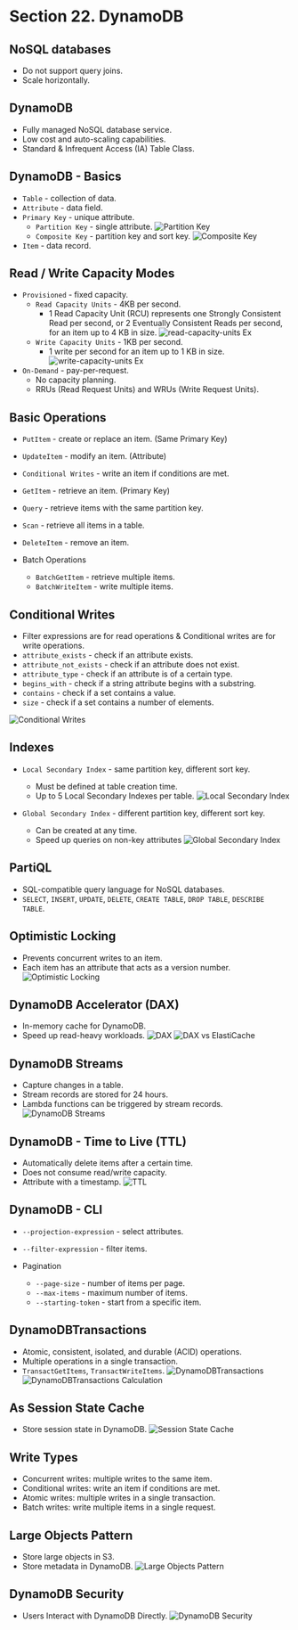 # Section 22. DynamoDB

## NoSQL databases

- Do not support query joins.
- Scale horizontally.

## DynamoDB

- Fully managed NoSQL database service.
- Low cost and auto-scaling capabilities.
- Standard & Infrequent Access (IA) Table Class.

## DynamoDB - Basics

- `Table` - collection of data.
- `Attribute` - data field.
- `Primary Key` - unique attribute.
  - `Partition Key` - single attribute.
    ![Partition Key](./images/partition-key.png)
  - `Composite Key` - partition key and sort key.
    ![Composite Key](./images/composite-key.png)
- `Item` - data record.

## Read / Write Capacity Modes

- `Provisioned` - fixed capacity.
  - `Read Capacity Units` - 4KB per second.
    - 1 Read Capacity Unit (RCU) represents one Strongly Consistent Read per second, or 2 Eventually Consistent Reads per second, for an item up to 4 KB in size.
      ![read-capacity-units Ex](./images/read-capacity-units-ex.png)
  - `Write Capacity Units` - 1KB per second.
    - 1 write per second for an item up to 1 KB in size.
      ![write-capacity-units Ex](./images/write-capacity-units-ex.png)
- `On-Demand` - pay-per-request.
  - No capacity planning.
  - RRUs (Read Request Units) and WRUs (Write Request Units).

## Basic Operations

- `PutItem` - create or replace an item. (Same Primary Key)
- `UpdateItem` - modify an item. (Attribute)
- `Conditional Writes` - write an item if conditions are met.
- `GetItem` - retrieve an item. (Primary Key)
- `Query` - retrieve items with the same partition key.
- `Scan` - retrieve all items in a table.
- `DeleteItem` - remove an item.

- Batch Operations
  - `BatchGetItem` - retrieve multiple items.
  - `BatchWriteItem` - write multiple items.

## Conditional Writes

- Filter expressions are for read operations & Conditional writes are for write operations.
- `attribute_exists` - check if an attribute exists.
- `attribute_not_exists` - check if an attribute does not exist.
- `attribute_type` - check if an attribute is of a certain type.
- `begins_with` - check if a string attribute begins with a substring.
- `contains` - check if a set contains a value.
- `size` - check if a set contains a number of elements.

![Conditional Writes](./images/conditional-writes.png)

## Indexes

- `Local Secondary Index` - same partition key, different sort key.

  - Must be defined at table creation time.
  - Up to 5 Local Secondary Indexes per table.
    ![Local Secondary Index](./images/local-secondary-index.png)

- `Global Secondary Index` - different partition key, different sort key.

  - Can be created at any time.
  - Speed up queries on non-key attributes
    ![Global Secondary Index](./images/global-secondary-index.png)

## PartiQL

- SQL-compatible query language for NoSQL databases.
- `SELECT`, `INSERT`, `UPDATE`, `DELETE`, `CREATE TABLE`, `DROP TABLE`, `DESCRIBE TABLE`.

## Optimistic Locking

- Prevents concurrent writes to an item.
- Each item has an attribute that acts as a version number.
  ![Optimistic Locking](./images/optimistic-locking.png)

## DynamoDB Accelerator (DAX)

- In-memory cache for DynamoDB.
- Speed up read-heavy workloads.
  ![DAX](./images/dax.png)
  ![DAX vs ElastiCache](./images/dax-vs-elasticache.png)

## DynamoDB Streams

- Capture changes in a table.
- Stream records are stored for 24 hours.
- Lambda functions can be triggered by stream records.
  ![DynamoDB Streams](./images/dynamodb-streams.png)

## DynamoDB - Time to Live (TTL)

- Automatically delete items after a certain time.
- Does not consume read/write capacity.
- Attribute with a timestamp.
  ![TTL](./images/ttl.png)

## DynamoDB - CLI

- `--projection-expression` - select attributes.
- `--filter-expression` - filter items.

- Pagination
  - `--page-size` - number of items per page.
  - `--max-items` - maximum number of items.
  - `--starting-token` - start from a specific item.

## DynamoDBTransactions

- Atomic, consistent, isolated, and durable (ACID) operations.
- Multiple operations in a single transaction.
- `TransactGetItems`, `TransactWriteItems`.
  ![DynamoDBTransactions](./images/dynamodb-transactions.png)
  ![DynamoDBTransactions Calculation](./images/dynamodb-transactions-calculation.png)

## As Session State Cache

- Store session state in DynamoDB.
  ![Session State Cache](./images/session-state-cache.png)

## Write Types

- Concurrent writes: multiple writes to the same item.
- Conditional writes: write an item if conditions are met.
- Atomic writes: multiple writes in a single transaction.
- Batch writes: write multiple items in a single request.

## Large Objects Pattern

- Store large objects in S3.
- Store metadata in DynamoDB.
  ![Large Objects Pattern](./images/large-objects-pattern.png)

## DynamoDB Security

- Users Interact with DynamoDB Directly.
  ![DynamoDB Security](./images/dynamodb-security.png)

